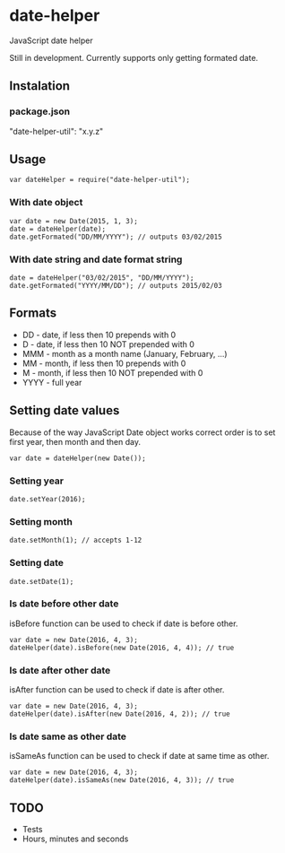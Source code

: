 # date-helper
JavaScript date helper

Still in development. Currently supports only getting formated date.

## Instalation

### package.json
"date-helper-util": "x.y.z"

## Usage
```
var dateHelper = require("date-helper-util");
```

### With date object
```
var date = new Date(2015, 1, 3);
date = dateHelper(date);
date.getFormated("DD/MM/YYYY"); // outputs 03/02/2015
```

### With date string and date format string
```
date = dateHelper("03/02/2015", "DD/MM/YYYY");
date.getFormated("YYYY/MM/DD"); // outputs 2015/02/03
```

## Formats
- DD - date, if less then 10 prepends with 0
- D - date, if less then 10 NOT prepended with 0
- MMM - month as a month name (January, February, ...)
- MM - month, if less then 10 prepends with 0
- M - month, if less then 10 NOT prepended with 0
- YYYY - full year

## Setting date values
Because of the way JavaScript Date object works correct
order is to set first year, then month and then day.
```
var date = dateHelper(new Date());
```

### Setting year
```
date.setYear(2016);
```

### Setting month
```
date.setMonth(1); // accepts 1-12
```

### Setting date
```
date.setDate(1);
```

### Is date before other date
isBefore function can be used to check if date is before other.
```
var date = new Date(2016, 4, 3);
dateHelper(date).isBefore(new Date(2016, 4, 4)); // true
```

### Is date after other date
isAfter function can be used to check if date is after other.
```
var date = new Date(2016, 4, 3);
dateHelper(date).isAfter(new Date(2016, 4, 2)); // true
```

### Is date same as other date
isSameAs function can be used to check if date at same time as other.
```
var date = new Date(2016, 4, 3);
dateHelper(date).isSameAs(new Date(2016, 4, 3)); // true
```

## TODO
- Tests
- Hours, minutes and seconds

